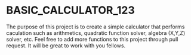 # BASIC_CALCULATOR_123
The purpose of this project is to create a simple calculator that performs caculation such as arithmetics, quadratic function solver, algebra (X,Y,Z) solver, 
etc. Feel free to add more functions to this project through pull request. It will be great to work with you fellows. 
